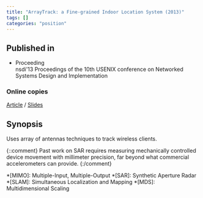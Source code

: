 ```yaml
---
title: "ArrayTrack: a Fine-grained Indoor Location System (2013)"
tags: []
categories: "position"
---
```


## Published in
- Proceeding  
nsdi'13 Proceedings of the 10th USENIX conference on Networked Systems Design and Implementation

### Online copies
[Article][article_link]
/
[Slides](https://slideplayer.com/slide/10312369/)


## Synopsis
Uses array of antennas techniques to track wireless clients.

{::comment}
Past work on SAR requires measuring mechanically controlled device movement with millimeter precision, far beyond what commercial accelerometers can provide.
{:/comment}


[article_link]: https://www.usenix.org/system/files/conference/nsdi13/nsdi13-final51.pdf

*[MIMO]: Multiple-Input, Multiple-Output
*[SAR]: Synthetic Aperture Radar
*[SLAM]: Simultaneous Localization and Mapping
*[MDS]: Multidimensional Scaling